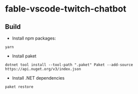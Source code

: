 # fable-vscode-twitch-chatbot

## Build

- Install npm packages:
```
yarn
```

- Install paket
```
dotnet tool install --tool-path ".paket" Paket --add-source https://api.nuget.org/v3/index.json
```

- Install .NET dependencies
```
paket restore
```
